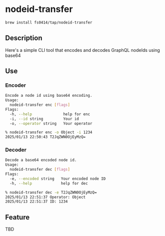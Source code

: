 # nodeid-transfer

```sh
brew install fs0414/tap/nodeid-transfer
```

## Description
Here's a simple CLI tool that encodes and decodes GraphQL nodeIds using base64

## Use
### Encoder
```sh
Encode a node id using base64 encoding.
Usage:
  nodeid-transfer enc [flags]
Flags:
  -h, --help              help for enc
  -i, --id string         Your id
  -o, --operator string   Your operator
```

```sh
% nodeid-transfer enc -o Object -i 1234
2025/01/13 22:50:43 T2JqZWN0OjEyMzQ=
```

### Decoder
```sh
Decode a base64 encoded node id.
Usage:
  nodeid-transfer dec [flags]
Flags:
  -e, --encoded string   Your encoded node ID
  -h, --help             help for dec
```

```sh
% nodeid-transfer dec -e T2JqZWN0OjEyMzQ=
2025/01/13 22:51:37 Operator: Object
2025/01/13 22:51:37 ID: 1234
```

## Feature
TBD

